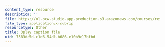 ```yaml
---
content_type: resource
description: ''
file: https://ol-ocw-studio-app-production.s3.amazonaws.com/courses/res-tll-004-stem-concept-videos-fall-2013/7583dc5dc1d654d0b686e10b9e17bfbd_jwfeVqhqEB8.vtt
file_type: application/x-subrip
resourcetype: Other
title: 3play caption file
uid: 7583dc5d-c1d6-54d0-b686-e10b9e17bfbd
---
```

